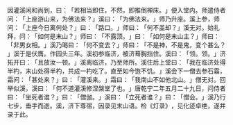 因灌溪闲和尚到，曰：​「若相当即住，不然，即推倒禅床。​」便入堂内。师遣侍者问：​「上座游山来，为佛法来？​」溪曰：​「为佛法来。​」师乃升座。溪上参，师问：​「上座今日离何处？​」曰：​「路口。​」师曰：​「何不盖却？​」溪无对。始礼拜，问：​「如何是末山？​」师曰：​「不露顶。​」曰：​「如何是末山主？​」师曰：​「非男女相。​」溪乃喝曰：​「何不变去？​」师曰：​「不是神，不是鬼，变个甚么？​」溪于是伏膺。作园头三年。溪初参临济，被济蓦胸挡住。溪曰：​「领。领。​」济拓开曰：​「且放汝一顿。​」溪离临济，乃至师所。溪住后上堂曰：​「我在临济处得半杓，末山处得半杓，共成一杓吃了。直至如今饱不饥。​」溪会下一僧去参石霜，霜问：​「甚处来？​」曰：​「灌溪来。​」霜曰：​「我南山不如他北山。​」僧无对。回举似溪，溪曰：​「何不道灌溪修涅槃堂了也。​」唐乾宁二年五月二十九日，问侍者曰：​「坐死者谁？​」曰：​「僧伽。​」溪曰：​「立死者谁？​」曰：​「僧会。​」溪乃行七步，垂手而逝。溪，济下尊宿，因录见末山语。检《灯录》​，见化迹卓绝，遂并录于此。